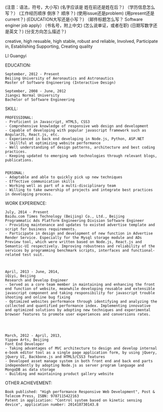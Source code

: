 (注意：语法，符号，大小写)
(名字应该是 姓在前还是姓在后？)
（学历信息怎么写？）
(工作经历顺序 倒序？ 顺序？)
(使用issue还是problem)
(用present还是current？)
(EDUCATION大写还是小写？)
（邮件标题怎么写？ Software enginer job apply）
(书名号，附上中文)
(怎么说单证，或者在职)
(日期写数字还是英文？)
(分支方向怎么描述？)

creative, high resuable, high stable, robust and reliable, Involved, Participate in, Establishing 
Supporting, Creating quality


LI Guangyi

EDUCATION:

	September, 2012 - Present
	Beijing University of Aeronautics and Astronautics
	Master of Software Engineering (Interactive Design)

	September, 2008 - June, 2012
	Jiangxi Normal University
	Bachelor of Software Engineering 


SKILL:
	
	PROFESSIONAL:
	- Proficient in Javascript, HTML5, CSS3
	- Comprehensive knowledge of responsive web design and development
	- Capable of developing with popular javascript framework such as AngularJS, React.js, etc.
	- Experienced in back end developing in Node.js, Python, ASP.NET
	- Skillful at optimizing website performance
	- Well understanding of design patterns, architecture and best coding practices.
	- Keeping updated to emerging web technologies through relevant blogs, publications.


	PERSONAL:
	- Adaptable and able to quickly pick up new techniques
	- Effective communication skills
	- Working well as part of a multi-disciplinary team
	- Willing to take ownership of projects and integrate best practices in developing process. 


WORK EXPERIENCE:
	

	July, 2014 - Present
	Baidu.com Times Technology (Beijing) Co., Ltd., Beijing 
	Programmatic Ads Platform Engineering Division Software Engineer
	- Providing maintenance and updates to existed advertise template and script for business requirements.
	- Participate in design and development of new function in Advertise Render Service. Especially for the Mysql storage module and ADs Preview tool, which were written based on Node.js, React.js and Semantic-UI respectively. Improving robustness and reliability of the services by programming benchmark scripts, interfaces and functional-related test suit.



	April, 2013 - June, 2014, 
	iQiyi, Beijing
	Research and Develop Engineer
	- Served as a core team member in maintaining and enhancing the front end function of website, meanwhile developing reusable and extensible javascript component and taking responsibility for javascript trouble shooting and online bug fixing
	- Optimized websites performance through identifying and analyzing the collected and quantified performance index. Implementing innovative and optimized solutions by adopting new techniques and experimental browser features to promote user experiences and conversions rates.

	


	March, 2012 - April, 2013,
	Yippee Arts, Beijing
	Font End Developer
	- Taking advantages of MVC architecture to design and develop internal e-book editor tool as a single page application form, by using jQuery, jQuery UI, Backbone.js and HTML5/CSS3 features
	- Developed asset manage system in both front end and back end parts independently by adopting Node.js as server program language and MongoDB as data storage
	- Building and maintaining product gallery website	



OTHER ACHIEVEMENT:

	Book published: "High performance Responsive Web Development", Post & Telecom Press, ISBN: 9787115422163
	Patent in application: "Control system based on kinetic sensing device", application number: 201410730143.8